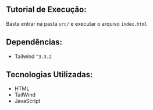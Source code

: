 ## Tutorial de Execução:
Basta entrar na pasta `src/` e executar o arquivo `index.html`

## Dependências:
- Tailwind `^3.3.2`

## Tecnologias Utilizadas:
- HTML
- TailWind
- JavaScript